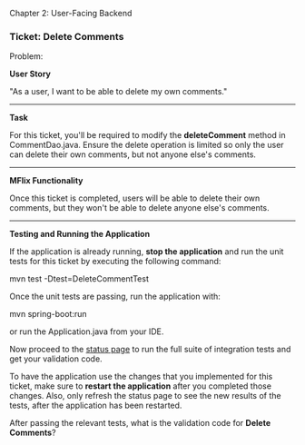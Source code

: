 ﻿
Chapter 2: User-Facing Backend

### Ticket: Delete Comments

Problem:

**User Story**

"As a user, I want to be able to delete my own comments."

----------

**Task**

For this ticket, you'll be required to modify the **deleteComment** method in CommentDao.java. Ensure the delete operation is limited so only the user can delete their own comments, but not anyone else's comments.

----------

**MFlix Functionality**

Once this ticket is completed, users will be able to delete their own comments, but they won't be able to delete anyone else's comments.

----------

**Testing and Running the Application**

If the application is already running, **stop the application** and run the unit tests for this ticket by executing the following command:

mvn test -Dtest=DeleteCommentTest

Once the unit tests are passing, run the application with:

mvn spring-boot:run

or run the Application.java from your IDE.

Now proceed to the [status page](http://localhost:5000/status) to run the full suite of integration tests and get your validation code.

To have the application use the changes that you implemented for this ticket, make sure to **restart the application** after you completed those changes. Also, only refresh the status page to see the new results of the tests, after the application has been restarted.

After passing the relevant tests, what is the validation code for **Delete Comments**?
